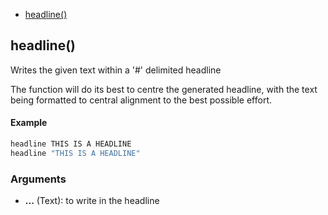 
* [headline()](#headline)


## headline()

Writes the given text within a '#' delimited headline

The function will do its best to centre the generated headline, with the
text being formatted to central alignment to the best possible effort.

#### Example

```bash
headline THIS IS A HEADLINE
headline "THIS IS A HEADLINE"
```

### Arguments

* **...** (Text): to write in the headline

